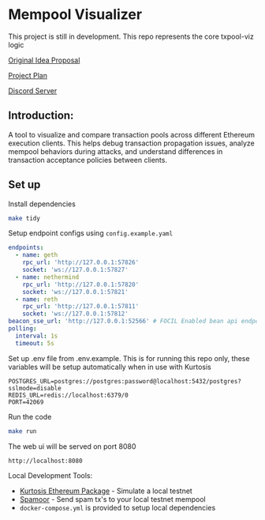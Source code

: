 # Mempool Visualizer

This project is still in development. This repo represents the core txpool-viz logic

[Original Idea Proposal](https://github.com/ethpandaops/tooling-wishlist/blob/master/open-ideas/txpool-viz.md)

[Project Plan](https://github.com/punkhazardlabs/txpool-viz/wiki)

[Discord Server](https://discord.gg/UEyf7U8Smr)

## Introduction:
A tool to visualize and compare transaction pools across different Ethereum execution clients. This helps debug transaction propagation issues, analyze mempool behaviors during attacks, and understand differences in transaction acceptance policies between clients.

## Set up

Install dependencies

```bash
make tidy
```

Setup endpoint configs using `config.example.yaml`

```yaml
endpoints:
  - name: geth
    rpc_url: 'http://127.0.0.1:57826'
    socket: 'ws://127.0.0.1:57827'
  - name: nethermind
    rpc_url: 'http://127.0.0.1:57820'
    socket: 'ws://127.0.0.1:57821'
  - name: reth
    rpc_url: 'http://127.0.0.1:57811'
    socket: 'ws://127.0.0.1:57812'
beacon_sse_url: 'http://127.0.0.1:52566' # FOCIL Enabled bean api endpoint. Leave blank if not needed
polling:
  interval: 1s
  timeout: 5s
```

Set up .env file from .env.example. This is for running this repo only, these variables will be setup automatically when in use with Kurtosis

```
POSTGRES_URL=postgres://postgres:password@localhost:5432/postgres?sslmode=disable
REDIS_URL=redis://localhost:6379/0
PORT=42069
```

Run the code

```bash
make run
```

The web ui will be served on port 8080

```
http://localhost:8080
```

Local Development Tools:
- [Kurtosis Ethereum Package](https://github.com/ethpandaops/ethereum-package) - Simulate a local testnet
- [Spamoor](https://github.com/ethpandaops/spamoor) - Send spam tx's to your local testnet mempool
- `docker-compose.yml` is provided to setup local dependencies

